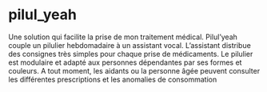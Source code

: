 # pilul_yeah
Une solution qui facilite la prise de mon traitement médical. Pilul’yeah couple un pilulier hebdomadaire à un assistant vocal.
L’assistant distribue des consignes très simples pour chaque prise de médicaments.
Le pilulier est modulaire et adapté aux personnes dépendantes par ses formes et couleurs.
A tout moment, les aidants ou la personne âgée peuvent consulter les différentes prescriptions et les anomalies de consommation
